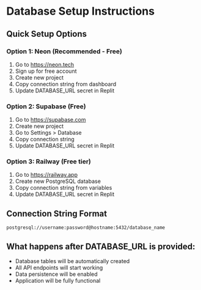 # Database Setup Instructions

## Quick Setup Options

### Option 1: Neon (Recommended - Free)
1. Go to https://neon.tech
2. Sign up for free account
3. Create new project
4. Copy connection string from dashboard
5. Update DATABASE_URL secret in Replit

### Option 2: Supabase (Free)
1. Go to https://supabase.com
2. Create new project
3. Go to Settings > Database
4. Copy connection string
5. Update DATABASE_URL secret in Replit

### Option 3: Railway (Free tier)
1. Go to https://railway.app
2. Create new PostgreSQL database
3. Copy connection string from variables
4. Update DATABASE_URL secret in Replit

## Connection String Format
```
postgresql://username:password@hostname:5432/database_name
```

## What happens after DATABASE_URL is provided:
- Database tables will be automatically created
- All API endpoints will start working
- Data persistence will be enabled
- Application will be fully functional
